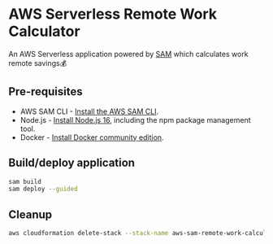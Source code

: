 # AWS Serverless Remote Work Calculator

An AWS Serverless application powered by [SAM](https://aws.amazon.com/serverless/sam/) which calculates work remote savings:moneybag:

## Pre-requisites

- AWS SAM CLI - [Install the AWS SAM CLI](https://docs.aws.amazon.com/serverless-application-model/latest/developerguide/serverless-sam-cli-install.html).
- Node.js - [Install Node.js 16](https://nodejs.org/en/), including the npm package management tool.
- Docker - [Install Docker community edition](https://hub.docker.com/search/?type=edition&offering=community).

## Build/deploy application

```bash
sam build
sam deploy --guided
```

## Cleanup

```bash
aws cloudformation delete-stack --stack-name aws-sam-remote-work-calculator-api
```
